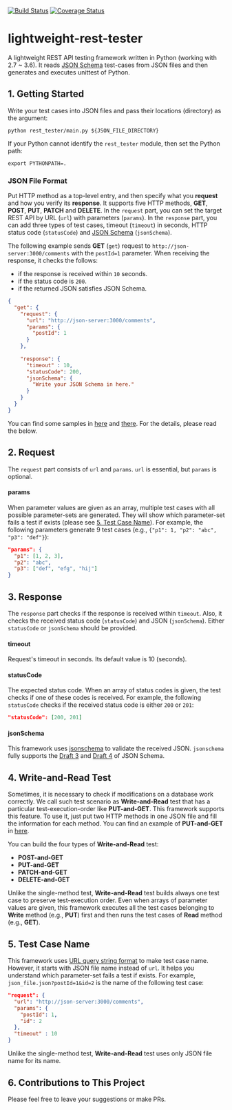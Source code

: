 [![Build Status](https://travis-ci.org/ridibooks/lightweight-rest-tester.svg?branch=master)](https://travis-ci.org/ridibooks/lightweight-rest-tester)
[![Coverage Status](https://coveralls.io/repos/github/ridibooks/lightweight-rest-tester/badge.svg?branch=HEAD)](https://coveralls.io/github/ridibooks/lightweight-rest-tester?branch=HEAD)

# lightweight-rest-tester
A lightweight REST API testing framework written in Python (working with 2.7 ~ 3.6). It reads [JSON Schema](http://json-schema.org) test-cases from JSON files and then generates and executes unittest of Python. 

## 1. Getting Started
Write your test cases into JSON files and pass their locations (directory) as the argument:
```
python rest_tester/main.py ${JSON_FILE_DIRECTORY}
```

If your Python cannot identify the `rest_tester` module, then set the Python path:
```
export PYTHONPATH=.
```

### JSON File Format
Put HTTP method as a top-level entry, and then specify what you **request** and how you verify its **response**. It supports five HTTP methods, **GET**, **POST**, **PUT**, **PATCH** and **DELETE**. In the `request` part, you can set the target REST API by URL (`url`) with parameters (`params`). In the `response` part, you can add three types of test cases, timeout (`timeout`) in seconds, HTTP status code (`statusCode`) and [JSON Schema](http://json-schema.org) (`jsonSchema`).

The following example sends **GET** (`get`) request to `http://json-server:3000/comments` with the `postId=1` parameter. When receiving the response, it checks the follows:

- if the response is received within `10` seconds.
- if the status code is `200`.
- if the returned JSON satisfies JSON Schema.

```json
{
  "get": {
    "request": {
      "url": "http://json-server:3000/comments",
      "params": {
        "postId": 1
      }
    },
    
    "response": {
      "timeout" : 10,
      "statusCode": 200,
      "jsonSchema": {
        "Write your JSON Schema in here."
      }
    }
  }
}
```

You can find some samples in [here](/samples) and [there](/test/function/resources). For the details, please read the below.

## 2. Request

The `request` part consists of `url` and `params`. `url` is essential, but `params` is optional.

#### params
When parameter values are given as an array, multiple test cases with all possible parameter-sets are generated. They will show which parameter-set fails a test if exists (please see [5. Test Case Name](#5-test-case-name)). For example, the following parameters generate 9 test cases (e.g., `{"p1": 1, "p2": "abc", "p3": "def"}`):
```json
"params": {
  "p1": [1, 2, 3],
  "p2": "abc",
  "p3": ["def", "efg", "hij"]
}
```

## 3. Response

The `response` part checks if the response is received within `timeout`. Also, it checks the received status code (`statusCode`) and JSON (`jsonSchema`). Either `statusCode` or `jsonSchema` should be provided.

#### timeout
Request's timeout in seconds. Its default value is 10 (seconds).

#### statusCode
The expected status code. When an array of status codes is given, the test checks if one of these codes is received. For example, the following `statusCode` checks if the received status code is either `200` or `201`:
```json
"statusCode": [200, 201]
```

#### jsonSchema
This framework uses [jsonschema](https://github.com/Julian/jsonschema) to validate the received JSON. `jsonschema` fully supports the [Draft 3](https://github.com/json-schema-org/JSON-Schema-Test-Suite) and [Draft 4](https://github.com/json-schema-org/JSON-Schema-Test-Suite) of JSON Schema.

## 4. Write-and-Read Test

Sometimes, it is necessary to check if modifications on a database work correctly. We call such test scenario as **Write-and-Read** test that has a particular test-execution-order like **PUT-and-GET**. This framework supports this feature. To use it, just put two HTTP methods in one JSON file and fill the information for each method. You can find an example of **PUT-and-GET** in [here](https://github.com/ridibooks/lightweight-rest-tester/blob/dev/readme/init/test/function/resources/test_function_write_put.json).

You can build the four types of **Write-and-Read** test:

- **POST-and-GET**
- **PUT-and-GET**
- **PATCH-and-GET**
- **DELETE-and-GET**

Unlike the single-method test, **Write-and-Read** test builds always one test case to preserve test-execution order. Even when arrays of parameter values are given, this framework executes all the test cases belonging to **Write** method (e.g., **PUT**) first and then runs the test cases of **Read** method (e.g., **GET**).

## 5. Test Case Name

This framework uses [URL query string format](https://en.wikipedia.org/wiki/Query_string) to make test case name. However, it starts with JSON file name instead of `url`. It helps you understand which parameter-set fails a test if exists. For example, `json_file.json?postId=1&id=2` is the name of the following test case:

```json
"request": {
  "url": "http://json-server:3000/comments",
  "params": {
    "postId": 1,
    "id": 2
  },
  "timeout" : 10
}
```

Unlike the single-method test, **Write-and-Read** test uses only JSON file name for its name.

## 6. Contributions to This Project

Please feel free to leave your suggestions or make PRs.
